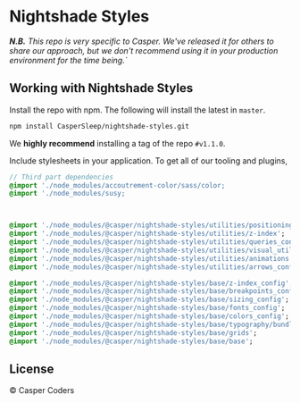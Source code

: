 # Nightshade Styles

_**N.B.** This repo is very specific to Casper. We've released it for others
to share our approach, but we don't recommend using it in your production
environment for the time being.`_

## Working with Nightshade Styles

Install the repo with npm. The following will install the latest in `master`.

```bash
npm install CasperSleep/nightshade-styles.git
```

We **highly recommend** installing a tag of the repo `#v1.1.0`.

Include stylesheets in your application. To get all of our tooling and plugins,

```sass
// Third part dependencies
@import './node_modules/accoutrement-color/sass/color;
@import './node_modules/susy;



@import './node_modules/@casper/nightshade-styles/utilities/positioning';
@import './node_modules/@casper/nightshade-styles/utilities/z-index';
@import './node_modules/@casper/nightshade-styles/utilities/queries_config';
@import './node_modules/@casper/nightshade-styles/utilities/visual_utilities';
@import './node_modules/@casper/nightshade-styles/utilities/animations';
@import './node_modules/@casper/nightshade-styles/utilities/arrows_config';

@import './node_modules/@casper/nightshade-styles/base/z-index_config';
@import './node_modules/@casper/nightshade-styles/base/breakpoints_config';
@import './node_modules/@casper/nightshade-styles/base/sizing_config';
@import './node_modules/@casper/nightshade-styles/base/fonts_config';
@import './node_modules/@casper/nightshade-styles/base/colors_config';
@import './node_modules/@casper/nightshade-styles/base/typography/bundle';
@import './node_modules/@casper/nightshade-styles/base/grids';
@import './node_modules/@casper/nightshade-styles/base/base';
```

## License

 © Casper Coders
